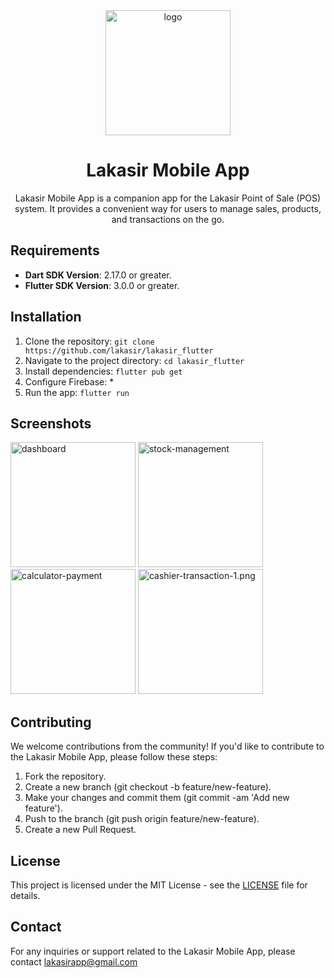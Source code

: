 <div align="center">

  <img src="https://lakasir.com/assets/logo/image.png" alt="logo" width="200" height="auto" />
  <h1>Lakasir Mobile App</h1>

  <p>
    Lakasir Mobile App is a companion app for the Lakasir Point of Sale (POS) system. It provides a convenient way for users to manage sales, products, and transactions on the go.
  </p>
  
</div>

## Requirements
* **Dart SDK Version**: 2.17.0 or greater.
* **Flutter SDK Version**: 3.0.0 or greater.

## Installation
1. Clone the repository: `git clone https://github.com/lakasir/lakasir_flutter`
2. Navigate to the project directory: `cd lakasir_flutter`
3. Install dependencies: `flutter pub get`
4. Configure Firebase:
   * 
5. Run the app: `flutter run`


## Screenshots

<div style="display:inline-block">
  <img src="https://lakasir.com/assets/images/dashboard.png" alt="dashboard" width="200" height="auto" />
  <img src="https://lakasir.com/assets/images/stock-management.png" alt="stock-management" width="200" height="auto" />
  <img src="https://lakasir.com/assets/images/calculator-payment.png" alt="calculator-payment" width="200" height="auto" />
  <img src="https://lakasir.com/assets/images/cashier-transaction-1.png" alt="cashier-transaction-1.png" width="200" height="auto" />
</div>

## Contributing
We welcome contributions from the community! If you'd like to contribute to the Lakasir Mobile App, please follow these steps:

1. Fork the repository.
2. Create a new branch (git checkout -b feature/new-feature).
3. Make your changes and commit them (git commit -am 'Add new feature').
4. Push to the branch (git push origin feature/new-feature).
5. Create a new Pull Request.


## License
This project is licensed under the MIT License - see the [LICENSE](https://github.com/lakasir/lakasir_flutter/blob/main/LICENSE) file for details.

## Contact
For any inquiries or support related to the Lakasir Mobile App, please contact lakasirapp@gmail.com
